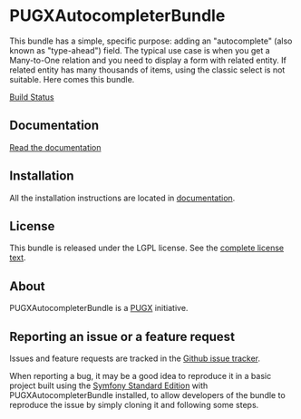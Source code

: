 PUGXAutocompleterBundle
=======================

This bundle has a simple, specific purpose: adding an "autocomplete" (also known as "type-ahead")
field.
The typical use case is when you get a Many-to-One relation and you need to display a
form with related entity. If related entity has many thousands of items, using the
classic select is not suitable. Here comes this bundle.

[Build Status](https://github.com/PUGX/PUGXAutoCompleterBundle/workflows/build/badge.svg)

Documentation
-------------

[Read the documentation](https://github.com/PUGX/PUGXAutoCompleterBundle/tree/master/docs/index.md)

Installation
------------

All the installation instructions are located in [documentation](https://github.com/PUGX/PUGXAutoCompleterBundle/tree/master/docs/index.md).

License
-------

This bundle is released under the LGPL license. See the [complete license text](https://github.com/PUGX/PUGXAutoCompleterBundle/tree/master/LICENSE).

About
-----

PUGXAutocompleterBundle is a [PUGX](http://pugx.org/) initiative.


Reporting an issue or a feature request
---------------------------------------

Issues and feature requests are tracked in the [Github issue tracker](https://github.com/PUGX/PUGXAutocompleterBundle/issues).

When reporting a bug, it may be a good idea to reproduce it in a basic project
built using the [Symfony Standard Edition](https://github.com/symfony/symfony-standard)
with PUGXAutocompleterBundle installed, to allow developers of the bundle to reproduce the issue by simply cloning it
and following some steps.
